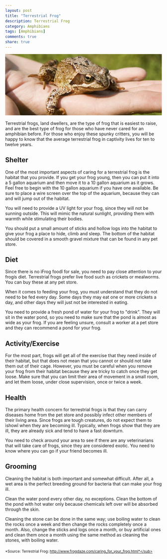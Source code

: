 ```yaml
---
layout: post
title: "Terrestrial Frog"
description: Terrestrial Frog
category: Amphibians
tags: [Amphibians]
comments: true
share: true
---
```

<img src="/images/frog-1.jpg" class="img-post">

Terrestrial frogs, land dwellers, are the type of frog that is easiest to 
raise, and are the best type of frog for those who have never cared for 
an amphibian before. For those who enjoy these spunky critters, you will 
be happy to know that the average terrestrial frog in captivity lives for ten 
to twelve years.


## Shelter
One of the most important aspects of caring for a terrestrial frog is the 
habitat that you provide. If you get your frog young, then you can put it 
into a 5 gallon aquarium and then move it to a 10 gallon aquarium as it 
grows. Feel free to begin with the 10 gallon aquarium if you have one 
available. Be sure to place a wire screen over the top of the aquarium, 
because they can and will jump out of the habitat.
 
You will need to provide a UV light for your frog, since they will not be 
sunning outside. This will mimic the natural sunlight, providing them with 
warmth while stimulating their bodies.
 
You should put a small amount of sticks and hollow logs into the habitat 
to give your frog a place to hide, climb and sleep. The bottom of the 
habitat should be covered in a smooth gravel mixture that can be found 
in any pet store.


## Diet
Since there is no ìFrog foodî for sale, you need to pay close attention to 
your frogís diet. Terrestrial frogs prefer live food such as crickets or 
mealworms. You can buy these at any pet store.
 
When it comes to feeding your frog, you must understand that they do 
not need to be fed every day. Some days they may eat one or more 
crickets a day, and other days they will just not be interested in eating.
 
You need to provide a fresh pond of water for your frog to "drink". They 
will sit in the water pond, so you need to make sure that the pond is 
almost as wide as your frog. If you are feeling unsure, consult a worker 
at a pet store and they can recommend a pond for your frog.


## Activity/Exercise
 
 For the most part, frogs will get all of the exercise that they need inside 
of their habitat, but that does not mean that you cannot or should not 
take them out of their cage. However, you must be careful when you 
remove your frog from their habitat because they are tricky to catch once 
they get loose. Make sure that you can limit their area of movement in a 
small room, and let them loose, under close supervision, once or twice a 
week.



## Health
 
The primary health concern for terrestrial frogs is that they can carry 
diseases home from the pet store and possibly infect other members of 
their living area. Since frogs are tough creatures, do not expect them to 
ìshowî when they are becoming ill. Typically, when frogs show that they 
are ill, they are already sick and tend to have a fast downturn.
 
You need to check around your area to see if there are any 
veterinarians that will take care of frogs, since they are considered 
exotic. You need to know where you can go if your friend becomes ill.


## Grooming
Cleaning the habitat is both important and somewhat difficult. After all, a 
wet area is the perfect breeding ground for bacteria that can make your 
frog ill. 
 
Clean the water pond every other day, no exceptions. Clean the bottom 
of the pond with hot water only because chemicals left over will be 
absorbed through the skin.
 
Cleaning the stone can be done in the same way; use boiling water to 
clean the rocks once a week and then change the rocks completely once 
a month. Also, change the sticks and logs once a month, or buy artificial 
ones and clean them once a month using the same method as cleaning 
the stones, with boiling water.

<sub>*Source: Terrestrial Frog: http://www.frogdaze.com/caring_for_your_frog.html*</sub>
